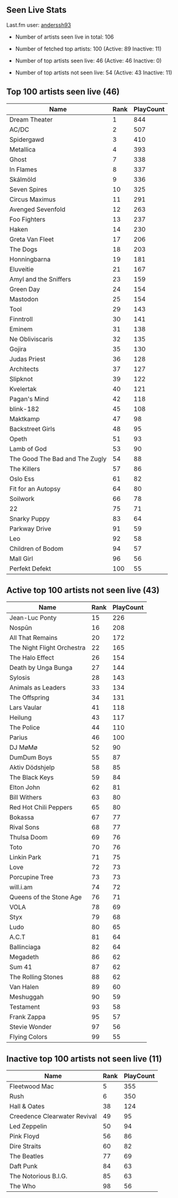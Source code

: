 ## Seen Live Stats

Last.fm user: [anderssh93](https://www.last.fm/user/anderssh93)

- Number of artists seen live in total: 106

- Number of fetched top artists: 100 (Active: 89 Inactive: 11)

- Number of top artists seen live: 46 (Active: 46 Inactive: 0)

- Number of top artists not seen live: 54 (Active: 43 Inactive: 11)

## Top 100 artists seen live (46)

Name                           | Rank | PlayCount
------------------------------ | ---- | ---------
Dream Theater                  | 1    | 844      
AC/DC                          | 2    | 507      
Spidergawd                     | 3    | 410      
Metallica                      | 4    | 393      
Ghost                          | 7    | 338      
In Flames                      | 8    | 337      
Skálmöld                       | 9    | 336      
Seven Spires                   | 10   | 325      
Circus Maximus                 | 11   | 291      
Avenged Sevenfold              | 12   | 263      
Foo Fighters                   | 13   | 237      
Haken                          | 14   | 230      
Greta Van Fleet                | 17   | 206      
The Dogs                       | 18   | 203      
Honningbarna                   | 19   | 181      
Eluveitie                      | 21   | 167      
Amyl and the Sniffers          | 23   | 159      
Green Day                      | 24   | 154      
Mastodon                       | 25   | 154      
Tool                           | 29   | 143      
Finntroll                      | 30   | 141      
Eminem                         | 31   | 138      
Ne Obliviscaris                | 32   | 135      
Gojira                         | 35   | 130      
Judas Priest                   | 36   | 128      
Architects                     | 37   | 127      
Slipknot                       | 39   | 122      
Kvelertak                      | 40   | 121      
Pagan's Mind                   | 42   | 118      
blink-182                      | 45   | 108      
Maktkamp                       | 47   | 98       
Backstreet Girls               | 48   | 95       
Opeth                          | 51   | 93       
Lamb of God                    | 53   | 90       
The Good The Bad and The Zugly | 54   | 88       
The Killers                    | 57   | 86       
Oslo Ess                       | 61   | 82       
Fit for an Autopsy             | 64   | 80       
Soilwork                       | 66   | 78       
22                             | 75   | 71       
Snarky Puppy                   | 83   | 64       
Parkway Drive                  | 91   | 59       
Leo                            | 92   | 58       
Children of Bodom              | 94   | 57       
Mall Girl                      | 96   | 56       
Perfekt Defekt                 | 100  | 55       

## Active top 100 artists not seen live (43)

Name                       | Rank | PlayCount
-------------------------- | ---- | ---------
Jean-Luc Ponty             | 15   | 226      
Nospūn                     | 16   | 208      
All That Remains           | 20   | 172      
The Night Flight Orchestra | 22   | 165      
The Halo Effect            | 26   | 154      
Death by Unga Bunga        | 27   | 144      
Sylosis                    | 28   | 143      
Animals as Leaders         | 33   | 134      
The Offspring              | 34   | 131      
Lars Vaular                | 41   | 118      
Heilung                    | 43   | 117      
The Police                 | 44   | 110      
Parius                     | 46   | 100      
DJ MøMø                    | 52   | 90       
DumDum Boys                | 55   | 87       
Aktiv Dödshjelp            | 58   | 85       
The Black Keys             | 59   | 84       
Elton John                 | 62   | 81       
Bill Withers               | 63   | 80       
Red Hot Chili Peppers      | 65   | 80       
Bokassa                    | 67   | 77       
Rival Sons                 | 68   | 77       
Thulsa Doom                | 69   | 76       
Toto                       | 70   | 76       
Linkin Park                | 71   | 75       
Love                       | 72   | 73       
Porcupine Tree             | 73   | 73       
will.i.am                  | 74   | 72       
Queens of the Stone Age    | 76   | 71       
VOLA                       | 78   | 69       
Styx                       | 79   | 68       
Ludo                       | 80   | 65       
A.C.T                      | 81   | 64       
Ballinciaga                | 82   | 64       
Megadeth                   | 86   | 62       
Sum 41                     | 87   | 62       
The Rolling Stones         | 88   | 62       
Van Halen                  | 89   | 60       
Meshuggah                  | 90   | 59       
Testament                  | 93   | 58       
Frank Zappa                | 95   | 57       
Stevie Wonder              | 97   | 56       
Flying Colors              | 99   | 55       

## Inactive top 100 artists not seen live (11)

Name                         | Rank | PlayCount
---------------------------- | ---- | ---------
Fleetwood Mac                | 5    | 355      
Rush                         | 6    | 350      
Hall & Oates                 | 38   | 124      
Creedence Clearwater Revival | 49   | 95       
Led Zeppelin                 | 50   | 94       
Pink Floyd                   | 56   | 86       
Dire Straits                 | 60   | 82       
The Beatles                  | 77   | 69       
Daft Punk                    | 84   | 63       
The Notorious B.I.G.         | 85   | 63       
The Who                      | 98   | 56       
